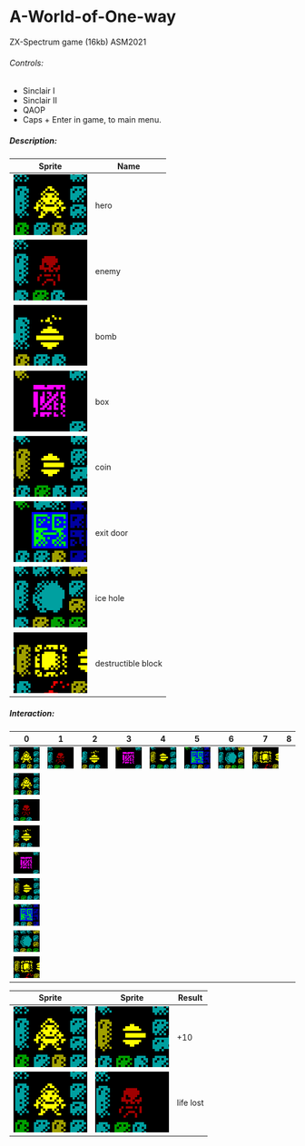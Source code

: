 # A-World-of-One-way
 ZX-Spectrum game (16kb) ASM2021

 ###### Controls:
 * Sinclair I
 * Sinclair II
 * QAOP
 * Caps + Enter in game, to main menu.

 ##### Description:

Sprite | Name
------------ | -------------
![GitHub Logo](/sprites/gif/hero.gif) | hero
![GitHub Logo](/sprites/gif/enemy.gif) | enemy
![GitHub Logo](/sprites/gif/bomb.gif) | bomb
![GitHub Logo](/sprites/gif/box.gif) | box
![GitHub Logo](/sprites/gif/coin.gif) | coin
![GitHub Logo](/sprites/gif/exit.gif) | exit door
![GitHub Logo](/sprites/gif/iceHole.gif) | ice hole
![GitHub Logo](/sprites/gif/destroyableBlock.gif) | destructible block

 ##### Interaction:

0 | 1 | 2 | 3 | 4 | 5 | 6 | 7 | 8
------------ | ------------- | ------------- | ------------- | ------------- | ------------- | ------------- | ------------- | -------------
 | ![GitHub Logo](/sprites/gif/hero.gif) | ![GitHub Logo](/sprites/gif/enemy.gif) | ![GitHub Logo](/sprites/gif/bomb.gif) | ![GitHub Logo](/sprites/gif/box.gif) |![GitHub Logo](/sprites/gif/coin.gif) | ![GitHub Logo](/sprites/gif/exit.gif) | ![GitHub Logo](/sprites/gif/iceHole.gif) | ![GitHub Logo](/sprites/gif/destroyableBlock.gif) 
![GitHub Logo](/sprites/gif/hero.gif) |  | | | | | | | 
![GitHub Logo](/sprites/gif/enemy.gif) | | | | | | | | 
![GitHub Logo](/sprites/gif/bomb.gif) | | | | | | | | 
![GitHub Logo](/sprites/gif/box.gif) | | | | | | | | 
![GitHub Logo](/sprites/gif/coin.gif) | | | | | | | | 
![GitHub Logo](/sprites/gif/exit.gif) | | | | | | | | 
![GitHub Logo](/sprites/gif/iceHole.gif) | | | | | | | | 
![GitHub Logo](/sprites/gif/destroyableBlock.gif) | | | | | | | | 

Sprite | Sprite | Result
------------ | ------------- | -------------
![GitHub Logo](/sprites/gif/hero.gif) | ![GitHub Logo](/sprites/gif/coin.gif) | +10
![GitHub Logo](/sprites/gif/hero.gif) | ![GitHub Logo](/sprites/gif/enemy.gif) | life lost
